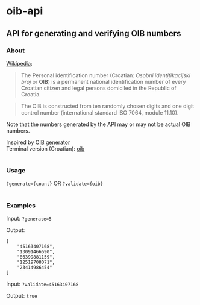 # oib-api
## API for generating and verifying OIB numbers

### About

[Wikipedia](https://en.wikipedia.org/wiki/Personal_identification_number_(Croatia)):
>The Personal identification number (Croatian: *Osobni identifikacijski broj* or **OIB**) is a permanent national identification number of every Croatian citizen and legal persons domiciled in the Republic of Croatia.

>The OIB is constructed from ten randomly chosen digits and one digit control number (international standard ISO 7064, module 11.10).

Note that the numbers generated by the API may or may not be actual OIB numbers. </br>

Inspired by [OIB generator](https://oib.itcentrala.com/oib-generator/) </br>
Terminal version (Croatian): [oib](https://github.com/filip-kr/oib)

#

### Usage
```?generate={count}``` OR ```?validate={oib}```

#

### Examples
Input: ```?generate=5``` </br>

Output: </br>
```
[
    "45163407168",
    "13091466690",
    "86399881159",
    "12519708071",
    "23414986454"
]
```

Input: ```?validate=45163407168``` </br>

Output: ```true```
